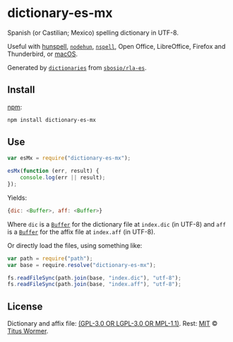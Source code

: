 # dictionary-es-mx

Spanish (or Castilian; Mexico) spelling dictionary in UTF-8.

Useful with [hunspell][], [`nodehun`][nodehun], [`nspell`][nspell],
Open Office, LibreOffice, Firefox and Thunderbird, or [macOS][].

Generated by [`dictionaries`][dictionaries] from
[`sbosio/rla-es`][source].

## Install

[npm][]:

```sh
npm install dictionary-es-mx
```

## Use

```js
var esMx = require("dictionary-es-mx");

esMx(function (err, result) {
    console.log(err || result);
});
```

Yields:

```js
{dic: <Buffer>, aff: <Buffer>}
```

Where `dic` is a [`Buffer`][buffer] for the dictionary file at `index.dic` (in
UTF-8) and `aff` is a [`Buffer`][buffer] for the affix file at `index.aff` (in
UTF-8).

Or directly load the files, using something like:

```js
var path = require("path");
var base = require.resolve("dictionary-es-mx");

fs.readFileSync(path.join(base, "index.dic"), "utf-8");
fs.readFileSync(path.join(base, "index.aff"), "utf-8");
```

## License

Dictionary and affix file: [(GPL-3.0 OR LGPL-3.0 OR MPL-1.1)](https://github.com/wooorm/dictionaries/blob/main/dictionaries/es-MX/license).
Rest: [MIT][] © [Titus Wormer][home].

[hunspell]: https://hunspell.github.io
[nodehun]: https://github.com/nathanjsweet/nodehun
[nspell]: https://github.com/wooorm/nspell
[macos]: https://github.com/wooorm/dictionaries#macos
[source]: https://github.com/sbosio/rla-es
[npm]: https://docs.npmjs.com/cli/install
[dictionaries]: https://github.com/wooorm/dictionaries
[mit]: https://github.com/wooorm/dictionaries/blob/main/license
[buffer]: https://nodejs.org/api/buffer.html#buffer_buffer
[home]: https://wooorm.com
